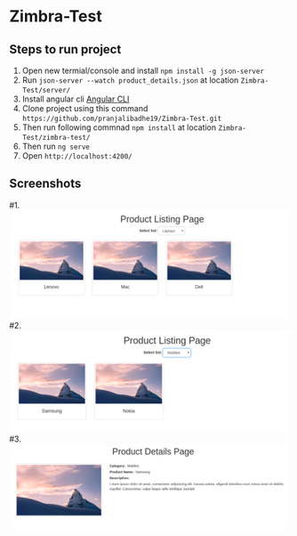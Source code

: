 # Zimbra-Test

## Steps to run project
1. Open new termial/console and install `npm install -g json-server`
2. Run `json-server --watch product_details.json` at location `Zimbra-Test/server/`
3. Install angular cli [Angular CLI](https://cli.angular.io/)
4. Clone project using this command `https://github.com/pranjalibadhe19/Zimbra-Test.git`
5. Then run following commnad `npm install` at location `Zimbra-Test/zimbra-test/`
6. Then run `ng serve`
7. Open `http://localhost:4200/`

## Screenshots
#1. ![Screenshot 1](https://github.com/pranjalibadhe19/Zimbra-Test/blob/master/screenshots/1.png)
#2. ![Screenshot 1](https://github.com/pranjalibadhe19/Zimbra-Test/blob/master/screenshots/2.png)
#3. ![Screenshot 1](https://github.com/pranjalibadhe19/Zimbra-Test/blob/master/screenshots/3.png)
